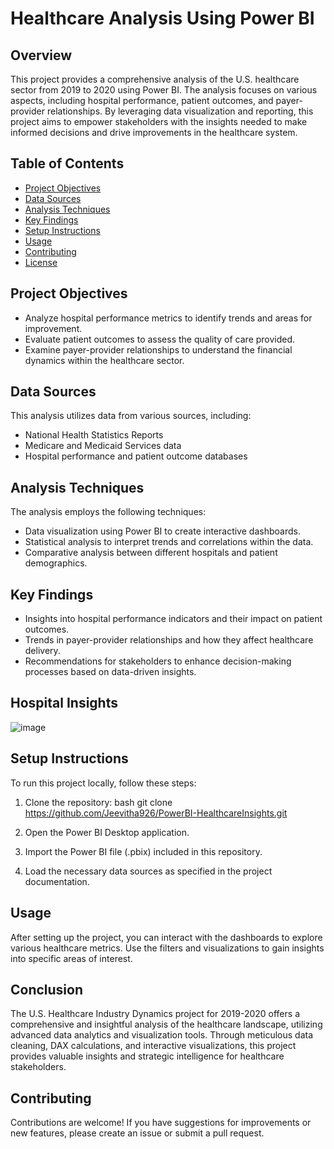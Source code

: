 # Healthcare Analysis Using Power BI

## Overview

This project provides a comprehensive analysis of the U.S. healthcare sector from 2019 to 2020 using Power BI. The analysis focuses on various aspects, including hospital performance, patient outcomes, and payer-provider relationships. By leveraging data visualization and reporting, this project aims to empower stakeholders with the insights needed to make informed decisions and drive improvements in the healthcare system.

## Table of Contents

- [Project Objectives](#project-objectives)
- [Data Sources](#data-sources)
- [Analysis Techniques](#analysis-techniques)
- [Key Findings](#key-findings)
- [Setup Instructions](#setup-instructions)
- [Usage](#usage)
- [Contributing](#contributing)
- [License](#license)

## Project Objectives

- Analyze hospital performance metrics to identify trends and areas for improvement.
- Evaluate patient outcomes to assess the quality of care provided.
- Examine payer-provider relationships to understand the financial dynamics within the healthcare sector.

## Data Sources

This analysis utilizes data from various sources, including:

- National Health Statistics Reports
- Medicare and Medicaid Services data
- Hospital performance and patient outcome databases

## Analysis Techniques

The analysis employs the following techniques:

- Data visualization using Power BI to create interactive dashboards.
- Statistical analysis to interpret trends and correlations within the data.
- Comparative analysis between different hospitals and patient demographics.

## Key Findings

- Insights into hospital performance indicators and their impact on patient outcomes.
- Trends in payer-provider relationships and how they affect healthcare delivery.
- Recommendations for stakeholders to enhance decision-making processes based on data-driven insights.


## Hospital Insights
![image](https://github.com/user-attachments/assets/57cb710e-71cd-44f3-9904-23e6caa3ff5b)


## Setup Instructions

To run this project locally, follow these steps:

1. Clone the repository:
   bash
   git clone https://github.com/Jeevitha926/PowerBI-HealthcareInsights.git
   

2. Open the Power BI Desktop application.

3. Import the Power BI file (.pbix) included in this repository.

4. Load the necessary data sources as specified in the project documentation.

## Usage

After setting up the project, you can interact with the dashboards to explore various healthcare metrics. Use the filters and visualizations to gain insights into specific areas of interest.

## Conclusion
The U.S. Healthcare Industry Dynamics project for 2019-2020 offers a comprehensive and insightful analysis of the healthcare landscape, utilizing advanced data analytics and visualization tools. Through meticulous data cleaning, DAX calculations, and interactive visualizations, this project provides valuable insights and strategic intelligence for healthcare stakeholders.


## Contributing

Contributions are welcome! If you have suggestions for improvements or new features, please create an issue or submit a pull request.
